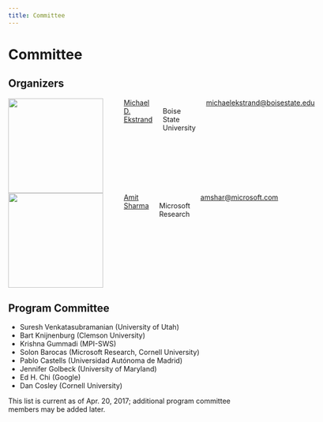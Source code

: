 ```yaml
---
title: Committee
---
```


# Committee

## Organizers

<div class="row">
<div class="medium-6 columns text-center">
<img src="assets/img/michael.jpg" style="height:192px;"><br>
<a href="https://md.ekstrandom.net/">Michael D. Ekstrand</a><br>
Boise State University<br>
<a href="mailto:michaelekstrand@boisestate.edu">michaelekstrand@boisestate.edu</a>
</div>
<div class="medium-6 columns text-center">
<img src="assets/img/amit.jpg" style="height:192px;"><br>
<a href="http://amitsharma.in/">Amit Sharma</a><br>
Microsoft Research<br>
<a href="mailto:amshar@microsoft.com">amshar@microsoft.com</a>
</div>
</div>

## Program Committee

- Suresh Venkatasubramanian (University of Utah)
- Bart Knijnenburg (Clemson University)
- Krishna Gummadi (MPI-SWS)
- Solon Barocas (Microsoft Research, Cornell University)
- Pablo Castells (Universidad Autónoma de Madrid)
- Jennifer Golbeck (University of Maryland)
- Ed H. Chi (Google)
- Dan Cosley (Cornell University)

This list is current as of Apr. 20, 2017; additional program committee members may be added later.